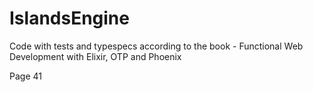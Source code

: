 # IslandsEngine

Code with tests and typespecs according to the book - Functional Web Development with Elixir, OTP and Phoenix

Page 41